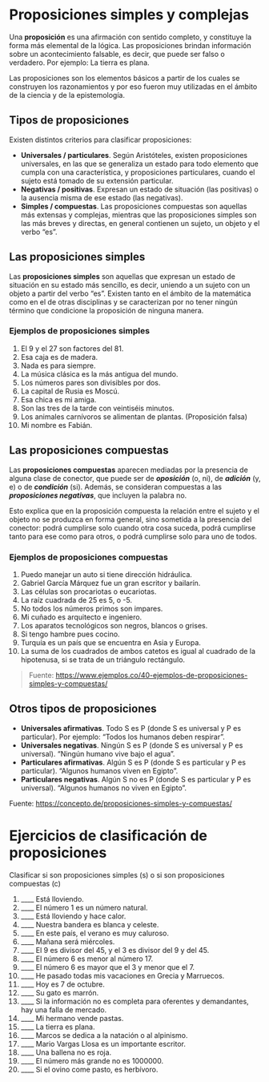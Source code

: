 # Proposiciones simples y complejas

Una **proposición** es una afirmación con sentido completo, y constituye la forma más elemental de la lógica. Las proposiciones brindan información sobre un acontecimiento falsable, es decir, que puede ser falso o verdadero. Por ejemplo: La tierra es plana.

Las proposiciones son los elementos básicos a partir de los cuales se construyen los razonamientos y por eso fueron muy utilizadas en el ámbito de la ciencia y de la epistemología.

## Tipos de proposiciones
Existen distintos criterios para clasificar proposiciones:

* **Universales / particulares**. Según Aristóteles, existen proposiciones universales, en las que se generaliza un estado para todo elemento que cumpla con una característica, y proposiciones particulares, cuando el sujeto está tomado de su extensión particular.
* **Negativas / positivas**. Expresan un estado de situación (las positivas) o la ausencia misma de ese estado (las negativas).
* **Simples / compuestas**. Las proposiciones compuestas son aquellas más extensas y complejas, mientras que las proposiciones simples son las más breves y directas, en general contienen un sujeto, un objeto y el verbo “es”.

## Las proposiciones simples

Las **proposiciones simples** son aquellas que expresan un estado de situación en su estado más sencillo, es decir, uniendo a un sujeto con un objeto a partir del verbo “es”. Existen tanto en el ámbito de la matemática como en el de otras disciplinas y se caracterizan por no tener ningún término que condicione la proposición de ninguna manera.

### Ejemplos de proposiciones simples
1. El 9 y el 27 son factores del 81.
1. Esa caja es de madera.
1. Nada es para siempre.
1. La música clásica es la más antigua del mundo.
1. Los números pares son divisibles por dos.
1. La capital de Rusia es Moscú.
1. Esa chica es mi amiga.
1. Son las tres de la tarde con veintiséis minutos.
1. Los animales carnívoros se alimentan de plantas. (Proposición falsa)
1. Mi nombre es Fabián.

## Las proposiciones compuestas

Las **proposiciones compuestas** aparecen mediadas por la presencia de alguna clase de conector, que puede ser de **_oposición_** (o, ni), de **_adición_** (y, e) o de **_condición_** (si). Además, se consideran compuestas a las **_proposiciones negativas_**, que incluyen la palabra no.

Esto explica que en la proposición compuesta la relación entre el sujeto y el objeto no se produzca en forma general, sino sometida a la presencia del conector: podrá cumplirse solo cuando otra cosa suceda, podrá cumplirse tanto para ese como para otros, o podrá cumplirse solo para uno de todos.

### Ejemplos de proposiciones compuestas

1. Puedo manejar un auto si tiene dirección hidráulica.
1. Gabriel García Márquez fue un gran escritor y bailarín.
1. Las células son procariotas o eucariotas.
1. La raíz cuadrada de 25 es 5, o -5.
1. No todos los números primos son impares.
1. Mi cuñado es arquitecto e ingeniero.
1. Los aparatos tecnológicos son negros, blancos o grises.
1. Si tengo hambre pues cocino.
1. Turquía es un país que se encuentra en Asia y Europa.
1. La suma de los cuadrados de ambos catetos es igual al cuadrado de la hipotenusa, si se trata de un triángulo rectángulo.

> Fuente: https://www.ejemplos.co/40-ejemplos-de-proposiciones-simples-y-compuestas/

## Otros tipos de proposiciones

* **Universales afirmativas**. Todo S es P (donde S es universal y P es particular). Por ejemplo: “Todos los humanos deben respirar”.
* **Universales negativas**. Ningún S es P (donde S es universal y P es universal). “Ningún humano vive bajo el agua”.
* **Particulares afirmativas**. Algún S es P (donde S es particular y P es particular). “Algunos humanos viven en Egipto”.
* **Particulares negativas**. Algún S no es P (donde S es particular y P es universal). “Algunos humanos no viven en Egipto”.

Fuente: https://concepto.de/proposiciones-simples-y-compuestas/

# Ejercicios de clasificación de proposiciones

Clasificar si son proposiciones simples (s) o si son proposiciones compuestas (c)

1. ____ Está lloviendo.
1. ____ El número 1 es un número natural.
1. ____ Está lloviendo y hace calor.
1. ____ Nuestra bandera es blanca y celeste.
1. ____ En este país, el verano es muy caluroso.
1. ____ Mañana será miércoles.
1. ____ El 9 es divisor del 45, y el 3 es divisor del 9 y del 45.
1. ____ El número 6 es menor al número 17.
1. ____ El número 6 es mayor que el 3 y menor que el 7.
1. ____ He pasado todas mis vacaciones en Grecia y Marruecos.
1. ____ Hoy es 7 de octubre.
1. ____ Su gato es marrón.
1. ____ Si la información no es completa para oferentes y demandantes, hay una falla de mercado.
1. ____ Mi hermano vende pastas.
1. ____ La tierra es plana.
1. ____ Marcos se dedica a la natación o al alpinismo.
1. ____ Mario Vargas Llosa es un importante escritor.
1. ____ Una ballena no es roja.
1. ____ El número más grande no es 1000000.
1. ____ Si el ovino come pasto, es herbívoro.
